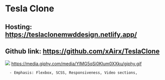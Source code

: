 # Tesla Clone 
## Hosting: https://teslaclonemwddesign.netlify.app/ 
## Github link: https://github.com/xAirx/TeslaClone


![](https://media.giphy.com/media/YlMG5qSi0Klum0XXku/giphy.gif)
https://media.giphy.com/media/YlMG5qSi0Klum0XXku/giphy.gif
         
      - Emphasis: Flexbox, SCSS, Responsiveness, Video sections, 

      
&nbsp;  
&nbsp; 
&nbsp;
